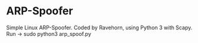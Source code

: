 # ARP-Spoofer
Simple Linux ARP-Spoofer. Coded by Ravehorn, using Python 3 with Scapy.
Run -> sudo python3 arp_spoof.py
